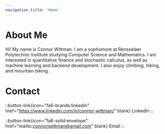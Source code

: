 ```yaml
---
navigation.title: 'Home'
---
```


# About Me

Hi! My name is Connor Wittman. I am a sophomore at Rensselaer Polytechnic Institute studying Computer Science and Mathematics. I am interested in quantitative finance and stochastic calculus, as well as machine learning and backend development. I also enjoy climbing, hiking, and mountain biking. 

# Contact

::button-link{icon="fa6-brands:linkedin" href="https://www.linkedin.com/in/connor-wittman/" blank}
LinkedIn
::


::button-link{icon="fa6-solid:envelope" href="mailto:connorjwittman@gmail.com" blank}
Email
::
